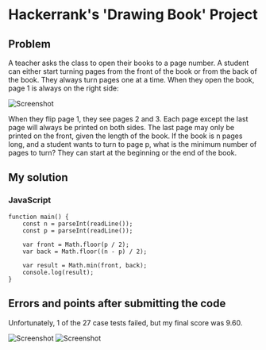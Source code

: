 # Hackerrank's 'Drawing Book' Project

## Problem
A teacher asks the class to open their books to a page number. A student can either start turning pages from the front of the book or from the back of the book. They always turn pages one at a time. When they open the book, page 1 is always on the right side:

![Screenshot](./img/db1.png)

When they flip page 1, they see pages 2 and 3. Each page except the last page will always be printed on both sides. The last page may only be printed on the front, given the length of the book. If the book is n pages long, and a student wants to turn to page p, what is the minimum number of pages to turn? They can start at the beginning or the end of the book.

## My solution
### JavaScript

```
function main() {
    const n = parseInt(readLine());
    const p = parseInt(readLine());

    var front = Math.floor(p / 2);  
    var back = Math.floor((n - p) / 2);
        
    var result = Math.min(front, back);
    console.log(result);
}
```

## Errors and points after submitting the code

Unfortunately, 1 of the 27 case tests failed, but my final score was 9.60.

![Screenshot](./img/db2.jpeg)
![Screenshot](./img/db3.jpeg)



